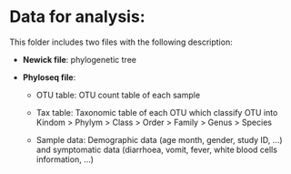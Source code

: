 # Data for analysis:

This folder includes two files with the following description:

- **Newick file**: phylogenetic tree
- **Phyloseq file**:

    -   OTU table: OTU count table of each sample

    -   Tax table: Taxonomic table of each OTU which classify OTU into Kindom > Phylym > Class > Order > Family > Genus > Species

    -   Sample data: Demographic data (age month, gender, study ID, ...) and symptomatic data (diarrhoea, vomit, fever, white blood cells information, ...)
